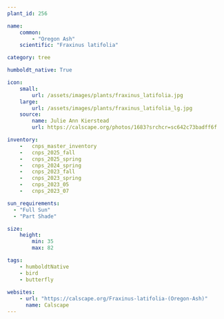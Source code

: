 ```yaml
---
plant_id: 256 

name: 
    common: 
        - "Oregon Ash"    
    scientific: "Fraxinus latifolia"    

category: tree

humboldt_native: True

icon: 
    small: 
        url: /assets/images/plants/fraxinus_latifolia.jpg 
    large: 
        url: /assets/images/plants/fraxinus_latifolia_lg.jpg 
    source: 
        name: Julie Ann Kierstead 
        url: https://calscape.org/photos/1683?srchcr=sc642c73badff6f 

inventory: 
    -   cnps_master_inventory
    -   cnps_2025_fall
    -   cnps_2025_spring
    -   cnps_2024_spring
    -   cnps_2023_fall
    -   cnps_2023_spring
    -   cnps_2023_05 
    -   cnps_2023_07 

sun_requirements:
  - "Full Sun"
  - "Part Shade"

size:
    height: 
        min: 35 
        max: 82

tags:
    - humboldtNative
    - bird
    - butterfly
 
websites: 
    - url: "https://calscape.org/Fraxinus-latifolia-(Oregon-Ash)"
      name: Calscape
---
```

